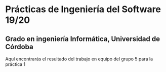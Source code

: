 # Prácticas de Ingeniería del Software 19/20
## Grado en ingeniería Informática, Universidad de Córdoba
Aquí encontrarás el resultado del trabajo en equipo del grupo 5 para
la práctica 1
